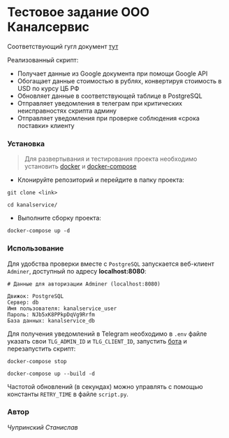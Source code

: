 # Тестовое задание ООО Каналсервис

Соответствующий гугл документ [тут](https://docs.google.com/spreadsheets/d/1L2u--y05cou36Ny_CPsSvG7P0i1YbP2PEb-Rn-3xBx8/edit?usp=share_link)

Реализованный скрипт:

* Получает данные из Google документа при помощи Google API
* Обогащает данные стоимостью в рублях, конвертируя стоимость в USD по курсу ЦБ РФ
* Обновляет данные в соответствующей таблице в PostgreSQL
* Отправляет уведомления в телеграм при критических неисправностях скрипта админу
* Отправляет уведомления при проверке соблюдения «срока поставки» клиенту

### Установка

> Для развертывания и тестирования проекта необходимо установить [docker](https://docs.docker.com/engine/install/) и [docker-compose](https://docs.docker.com/compose/install/other/)

- Клонируйте репозиторий и перейдите в папку проекта:
```
git clone <link>

cd kanalservice/
```

- Выполните сборку проекта:
```
docker-compose up -d
```

### Использование

Для удобства проверки вместе с `PostgreSQL` запускается веб-клиент `Adminer`, доступный по адресу **localhost:8080**:

```
# Данные для авторизации Adminer (localhost:8080)

Движок: PostgreSQL
Сервер: db
Имя пользователя: kanalservice_user
Пароль: NJb5xK8PPkpDqVg9Rrfm
База данных: kanalservice_db
```

Для получения уведомлений в Telegram необходимо в `.env` файле указать свои `TLG_ADMIN_ID` и `TLG_CLIENT_ID`, запустить [бота]( http://t.me/test_kanalservice_chupss_bot) и перезапустить скрипт:

```
docker-compose stop

docker-compose up --build -d
```

Частотой обновлений (в секундах) можно управлять с помощью константы `RETRY_TIME` в файле `script.py`.

### Автор

*Чупринский Станислав*
